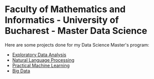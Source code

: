# Faculty of Mathematics and Informatics - University of Bucharest -  Master Data Science
Here are some projects done for my Data Science Master's program:

- [Exploratory Data Analysis](https://github.com/AndreiCuculescu/master-DataScience/tree/main/Exploratory%20Data%20Analysis)
- [Natural Language Processing](https://github.com/AndreiCuculescu/master-DataScience/tree/main/Natural%20Language%20Processing)
- [Practical Machine Learning](https://github.com/AndreiCuculescu/master-DataScience/tree/main/Practical%20Machine%20Learning)
- [Big Data](https://github.com/AndreiCuculescu/master-DataScience/tree/main/Big%20Data)
